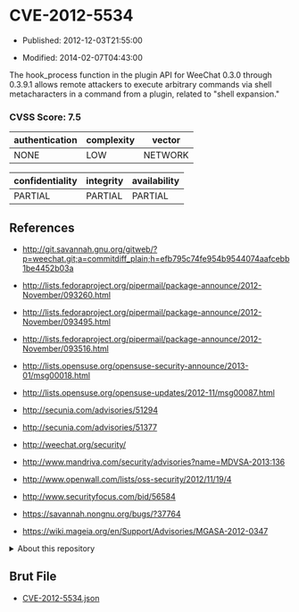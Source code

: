# CVE-2012-5534

- Published: 2012-12-03T21:55:00

- Modified: 2014-02-07T04:43:00

The hook_process function in the plugin API for WeeChat 0.3.0 through 0.3.9.1 allows remote attackers to execute arbitrary commands via shell metacharacters in a command from a plugin, related to "shell expansion."

### CVSS Score: **7.5**

| authentication | complexity | vector |
| --- | --- | --- |
| NONE | LOW | NETWORK |

| confidentiality | integrity | availability |
| --- | --- | --- |
| PARTIAL | PARTIAL | PARTIAL |

## References

* http://git.savannah.gnu.org/gitweb/?p=weechat.git;a=commitdiff_plain;h=efb795c74fe954b9544074aafcebb1be4452b03a

* http://lists.fedoraproject.org/pipermail/package-announce/2012-November/093260.html

* http://lists.fedoraproject.org/pipermail/package-announce/2012-November/093495.html

* http://lists.fedoraproject.org/pipermail/package-announce/2012-November/093516.html

* http://lists.opensuse.org/opensuse-security-announce/2013-01/msg00018.html

* http://lists.opensuse.org/opensuse-updates/2012-11/msg00087.html

* http://secunia.com/advisories/51294

* http://secunia.com/advisories/51377

* http://weechat.org/security/

* http://www.mandriva.com/security/advisories?name=MDVSA-2013:136

* http://www.openwall.com/lists/oss-security/2012/11/19/4

* http://www.securityfocus.com/bid/56584

* https://savannah.nongnu.org/bugs/?37764

* https://wiki.mageia.org/en/Support/Advisories/MGASA-2012-0347

<details>
<summary>About this repository</summary> 

  This repository is part of the project [Live Hack CVE](https://github.com/Live-Hack-CVE). Main website can be found [www.live-hack.org](https://www.live-hack.org) 
  
  Made by [Sn0wAlice](https://github.com/Sn0wAlice) for the people that care about security and need to have a feed of the latest CVEs. Hope you enjoy it, don't forget to star the repo and follow me on [Twitter](https://twitter.com/Sn0wAlice) and [Github](https://github.com/Sn0wAlice). And that is my [personnal website](https://www.alice-snow.me/)

  - [Home Page](https://github.com/Live-Hack-CVE)
  - [Framework](https://github.com/Live-Hack-CVE/cve-framework)
  - [CVE database](https://github.com/Live-Hack-CVE/full_database)
  - [Changelog](https://github.com/Live-Hack-CVE/Changelog)
</details>

## Brut File

* [CVE-2012-5534.json](https://raw.githubusercontent.com/Live-Hack-CVE/full_database/main/cves/2012/CVE-2012-5534.json)

